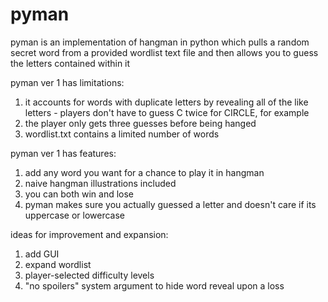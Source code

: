 # pyman

pyman is an implementation of hangman in python which pulls a random secret word from a provided wordlist text file and then allows you to guess the letters contained within it

pyman ver 1 has limitations:
1. it accounts for words with duplicate letters by revealing all of the like letters - players don't have to guess C twice for CIRCLE, for example
2. the player only gets three guesses before being hanged
3. wordlist.txt contains a limited number of words

pyman ver 1 has features:
1. add any word you want for a chance to play it in hangman
2. naive hangman illustrations included
3. you can both win and lose
4. pyman makes sure you actually guessed a letter and doesn't care if its uppercase or lowercase

ideas for improvement and expansion:
1. add GUI
2. expand wordlist
3. player-selected difficulty levels
4. "no spoilers" system argument to hide word reveal upon a loss